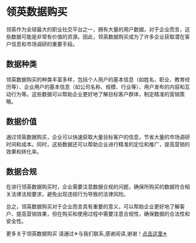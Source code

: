 # 领英数据购买

领英作为全球最大的职业社交平台之一，拥有大量的用户数据，对于企业而言，这些数据可能是非常有价值的资源。因此，领英数据购买成为了许多企业获取潜在客户信息和市场调研的重要手段。

## 数据种类

领英数据购买的种类丰富多样，包括个人用户的基本信息（如姓名、职业、教育经历等）、企业用户的基本信息（如公司名称、规模、行业等）、用户发布的内容和互动行为等。这些数据可以帮助企业更好地了解目标客户群体，制定精准的营销策略。

## 数据价值

通过领英数据购买，企业可以快速获取大量目标客户的信息，节省大量的市场调研时间和成本。同时，这些数据还可以帮助企业进行精准的定位和推广，提高营销的效果和转化率。

## 数据合规

在进行领英数据购买时，企业需要注意数据合规的问题，确保所购买的数据符合相关法律法规要求，避免出现违规行为导致的法律风险。

总之，领英数据购买对于企业而言具有重要的意义，可以帮助企业更好地了解客户、提高营销效果，但在购买和使用过程中需要注意合规性，确保数据的合法性和安全性。

更多关于领英数据购买 请通过✈与我们联系,感谢阅读,谢谢！[点击这里✈](https://t.me/pt99bot)